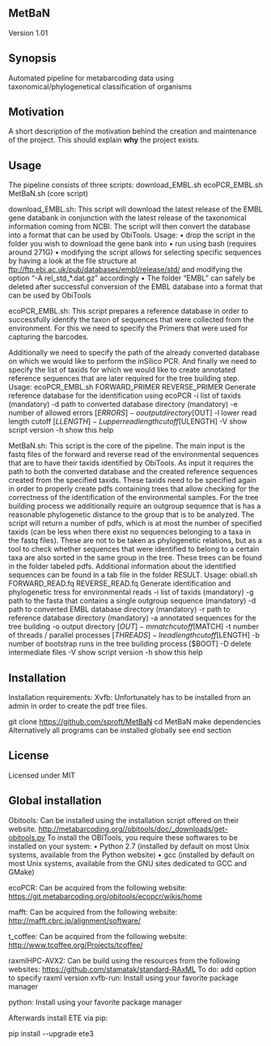 ## MetBaN
Version 1.01
## Synopsis

Automated pipeline for metabarcoding data using taxonomical/phylogenetical classification of organisms

## Motivation

A short description of the motivation behind the creation and maintenance of the project. This should explain **why** the project exists.

## Usage

The pipeline consists of three scripts:
download_EMBL.sh
ecoPCR_EMBL.sh
MetBaN.sh (core script)

download_EMBL.sh:
This script will download the latest release of the EMBL gene databank in conjunction with the latest release of the taxonomical information coming from NCBI.
The script will then convert the database into a format that can be used by ObiTools.
Usage:
•	drop the script in the folder you wish to download the gene bank into
•	run using bash (requires around 271G)
•	modifying the script allows for selecting specific sequences by having a look at the file structure at ftp://ftp.ebi.ac.uk/pub/databases/embl/release/std/ and modifying the option
“-A rel_std_\*.dat.gz” accordingly
•	The folder “EMBL” can safely be deleted after successful conversion of the EMBL database into a format that can be used by ObiTools

ecoPCR_EMBL.sh:
This script prepares a reference database in order to successfully identify the taxon of sequences that were collected from the environment.
For this we need to specify the Primers that were used for capturing the barcodes.

Additionally we need to specify the path of the already converted database on which we would like to perform the inSilico PCR. And finally we need to specify the list of taxids for which we would like to create annotated reference sequences that are later required for the tree building step.
Usage:
ecoPCR_EMBL.sh FORWARD_PRIMER REVERSE_PRIMER
Generate reference database for the identification using ecoPCR
  -i   list of taxids (mandatory)
  -d   path to converted database directory (mandatory)
  -e   number of allowed errors [$ERRORS]
  -o   output directory [$OUT]
  -l   lower read length cutoff [$LLENGTH]
  -L   upper read length cutoff [$ULENGTH]
  -V   show script version
  -h   show this help

MetBaN.sh:
This script is the core of the pipeline.
The main input is the fastq files of the forward and reverse read of the environmental sequences that are to have their taxids identified by ObiTools.
As input it requires the path to both the converted database and the created reference sequences created from the specified taxids. These taxids need to be specified again in order to properly create pdfs containing trees that allow checking for the correctness of the identification of the environmental samples.
For the tree building process we additionally require an outgroup sequence that is has a reasonable phylogenetic distance to the group that is to be analyzed.
The script will return a number of pdfs, which is at most the number of specified taxids (can be less when there exist no sequences belonging to a taxa in the fastq files). These are not to be taken as phylogenetic relations, but as a tool to check whether sequences that were identified to belong to a certain taxa are also sorted in the same group in the tree. These trees can be found in the folder labeled pdfs. Additional information about the identified sequences can be found in a tab file in the folder RESULT.
Usage:
obiall.sh FORWARD_READ.fq REVERSE_READ.fq
Generate identification and phylogenetic tress for
environmental reads
-i   list of taxids (mandatory)
-g   path to the fasta that contains a single outgroup sequence (mandatory)
-d   path to converted EMBL database directory (mandatory)
-r   path to reference database directory (mandatory)
-a   annotated sequences for the tree building
-o   output directory [$OUT]
-m   match cutoff [$MATCH]
-t   number of threads / parallel processes [$THREADS]
-l   read length cutoff [$LENGTH]
-b   number of bootstrap runs in the tree building process [$BOOT]
-D   delete intermediate files
-V   show script version
-h   show this help


## Installation

Installation requirements:
Xvfb: Unfortunately has to be installed from an admin in order to create the pdf tree files.

git clone https://github.com/sproft/MetBaN
cd MetBaN
make dependencies
Alternatively all programs can be installed globally see end section

## License

Licensed under MIT

## Global installation
Obitools:
Can be installed using the installation script offered on their website.
http://metabarcoding.org//obitools/doc/_downloads/get-obitools.py
To install the OBITools, you require these softwares to be installed on your system:
•	Python 2.7 (installed by default on most Unix systems, available from the Python website)
•	gcc (installed by default on most Unix systems, available from the GNU sites dedicated to GCC and GMake)

ecoPCR:
Can be acquired from the following website:
https://git.metabarcoding.org/obitools/ecopcr/wikis/home

mafft:
Can be acquired from the following website:
http://mafft.cbrc.jp/alignment/software/

t_coffee:
Can be acquired from the following website:
http://www.tcoffee.org/Projects/tcoffee/

raxmlHPC-AVX2:
Can be build using the resources from the following websites:
https://github.com/stamatak/standard-RAxML
To do: add option to specify raxml version
xvfb-run:
Install using your favorite package manager

python:
Install using your favorite package manager

Afterwards install ETE via pip:

pip install --upgrade ete3



